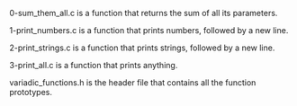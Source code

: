 0-sum_them_all.c is a function that returns the sum of all its parameters.

1-print_numbers.c is a function that prints numbers, followed by a new line.

2-print_strings.c is a function that prints strings, followed by a new line.

3-print_all.c is a function that prints anything.

variadic_functions.h is the header file that contains all the function prototypes.
